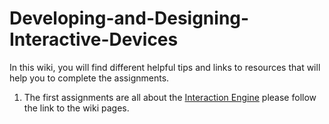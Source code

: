# Developing-and-Designing-Interactive-Devices

In this wiki, you will find different helpful tips and links to resources that will help you to complete the assignments.

1. The first assignments are all about the [Interaction Engine](https://github.com/nikmart/interaction-engine/wiki) please follow the link to the wiki pages.